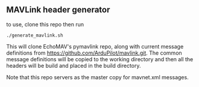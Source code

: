 ## MAVLink header generator

to use, clone this repo then run
```
./generate_mavlink.sh
```
This will clone EchoMAV's pymavlink repo, along with current message definitions from https://github.com/ArduPilot/mavlink.git. The common message definitions will be copied to the working directory and then all the headers will be build and placed in the build directory.

Note that this repo servers as the master copy for mavnet.xml messages.
